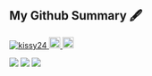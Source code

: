 ## My Github Summary 🖋

<p align="left"> 
  <a href="https://github.com/kissy24/kissy24/">
    <img src="https://komarev.com/ghpvc/?username=kissy24" alt="kissy24" />
  </a>
  <a href="http://twitter.com/kissy_24">
    <img height="20" src="https://img.shields.io/twitter/follow/kissy_24?label=Twitter&logo=twitter&style=flat" />
  </a>
  <a href="https://github.com/kissy24">
    <img height="20" src="https://img.shields.io/github/followers/kissy24?label=follow&logo=github&style=flat" />
  </a>
</p>


![](https://github-profile-summary-cards.vercel.app/api/cards/profile-details?username=kissy24&theme=monokai)
![](https://github-profile-summary-cards.vercel.app/api/cards/repos-per-language?username=kissy24&theme=monokai)
![](https://github-profile-summary-cards.vercel.app/api/cards/most-commit-language?username=kissy24&theme=monokai)
